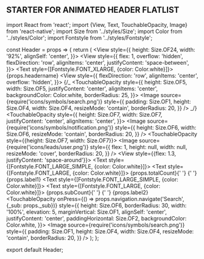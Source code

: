 ## STARTER FOR ANIMATED HEADER FLATLIST

import React from 'react';
import {View, Text, TouchableOpacity, Image} from 'react-native';
import Size from '../styles/Size';
import Color from '../styles/Color';
import Fontstyle from '../styles/Fontstyle';

const Header = props => {
return (
<View
style={{
        height: Size.OF24,
        width: '92%',
        alignSelf: 'center',
      }}>
<View
style={{
          flex: 1,
          overflow: 'hidden',
          flexDirection: 'row',
          alignItems: 'center',
          justifyContent: 'space-between',
        }}>
<Text style={[Fontstyle.FONT_XLARGE, {color: Color.white}]}>
{props.headername}
</Text>
<View
style={{
            flexDirection: 'row',
            alignItems: 'center',
            overflow: 'hidden',
          }}>
{/_ <TouchableOpacity
style={{
              height: Size.OF5,
              width: Size.OF5,
              justifyContent: 'center',
              alignItems: 'center',
              backgroundColor: Color.white,
              borderRadius: 25,
            }}>
<Image
source={require('icons/symbols/search.png')}
style={{
                padding: Size.OF1,
                height: Size.OF4,
                width: Size.OF4,
                resizeMode: 'contain',
                borderRadius: 20,
              }}
/>
</TouchableOpacity> _/}
<TouchableOpacity
style={{
              height: Size.OF7,
              width: Size.OF7,
              justifyContent: 'center',
              alignItems: 'center',
            }}>
<Image
source={require('icons/symbols/notification.png')}
style={{
                height: Size.OF6,
                width: Size.OF6,
                resizeMode: 'contain',
                borderRadius: 20,
              }}
/>
</TouchableOpacity>
<TouchableOpacity style={{height: Size.OF7, width: Size.OF7}}>
<Image
source={require('icons/leads/user.png')}
style={{
                flex: 1,
                height: null,
                width: null,
                resizeMode: 'cover',
                borderRadius: 20,
              }}
/>
</TouchableOpacity>
</View>
</View>
<View style={{flex: 1.3, justifyContent: 'space-around'}}>
<Text style={[Fontstyle.FONT_LARGE_SIMPLE, {color: Color.white}]}>
<Text style={[Fontstyle.FONT_LARGE, {color: Color.white}]}>
{props.totalCount}{' '}
</Text>{' '}
{props.label1}
</Text>
<Text style={[Fontstyle.FONT_LARGE_SIMPLE, {color: Color.white}]}>
<Text style={[Fontstyle.FONT_LARGE, {color: Color.white}]}>
{props.subCount}{' '}
</Text>{' '}
{props.label2}
</Text>
</View>
<TouchableOpacity
onPress={() => props.navigation.navigate('Search', {\_sub: props.\_sub})}
style={{
          height: Size.OF6,
          borderRadius: 30,
          width: '100%',
          elevation: 5,
          marginVertical: Size.OF1,
          alignSelf: 'center',
          justifyContent: 'center',
          paddingHorizontal: Size.OF2,
          backgroundColor: Color.white,
        }}>
<Image
source={require('icons/symbols/search.png')}
style={{
            padding: Size.OF1,
            height: Size.OF4,
            width: Size.OF4,
            resizeMode: 'contain',
            borderRadius: 20,
          }}
/>
</TouchableOpacity>
</View>
);
};

export default Header;
